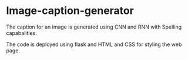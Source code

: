 # Image-caption-generator
The caption for an image is generated using CNN and RNN with Spelling capabalities.

The code is deployed using flask and HTML and CSS for styling the web page.



